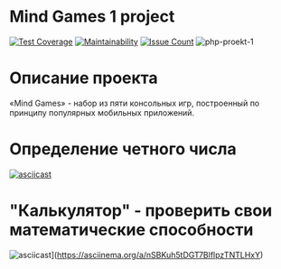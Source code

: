 # Mind Games 1 project

[![Test Coverage](https://api.codeclimate.com/v1/badges/a99a88d28ad37a79dbf6/test_coverage)](https://codeclimate.com/github/codeclimate/codeclimate/test_coverage)
[![Maintainability](https://api.codeclimate.com/v1/badges/a99a88d28ad37a79dbf6/maintainability)](https://codeclimate.com/github/codeclimate/codeclimate/maintainability)
[![Issue Count](https://codeclimate.com/github/Emit27/php-project-lvl1/badges/issue_count.svg)](https://codeclimate.com/github/Emit27/php-project-lvl1/issues)
![php-proekt-1](https://github.com/Emit27/php-project-lvl1/workflows/php-proekt-1/badge.svg)

# Описание проекта

«Mind Games» - набор из пяти консольных игр, построенный по принципу популярных мобильных приложений.

# Определение четного числа

[![asciicast](https://asciinema.org/a/14.png)](https://asciinema.org/a/CDHwFpigDwXpVM9HwXw08nhQX)

# "Калькулятор" - проверить свои математические способности

![asciicast](https://asciinema.org/a/14.png)](https://asciinema.org/a/nSBKuh5tDGT7BlflpzTNTLHxY)
